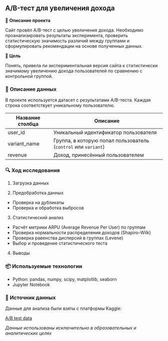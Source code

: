 ## A/B-тест для увеличения дохода

📝 **Описание проекта**

Сайт провёл A/B-тест с целью увеличения дохода. Необходимо проанализировать результаты эксперимента, проверить статистическую значимость различий между группами и сформулировать рекомендации на основе полученных данных.

🎯 **Цель**

Понять, привела ли экспериментальная версия сайта к статистически значимому увеличению дохода пользователей по сравнению с контрольной группой.

### 🧩 **Описание данных**

В проекте используется датасет с результатами A/B-теста. Каждая строка соответствует уникальному пользователю.

| Название столбца | Описание |
|------------------|----------|
| user_id          | Уникальный идентификатор пользователя |
| variant_name     | Группа, в которую попал пользователь (`control` или `variant`) |
| revenue          | Доход, принесённый пользователем |

### 🔍 **Ход исследования**

1. Загрузка данных

2. Предобработка данных

* Проверка на дубликаты
* Проверка и обработка выбросов

3. Статистический анализ

* Расчёт метрики ARPU (Average Revenue Per User) по группам
* Проверка нормальности распределения доходов (Shapiro–Wilk)
* Проверка равенства дисперсий в группах (Levene)
* Выбор и проведение статистического теста

4. Выводы

### 📦 **Используемые технологии**

* Python: pandas, numpy, scipy, matplotlib, seaborn
* Jupyter Notebook

### 🔗 **Источник данных**
Данные для анализа были взяты с платформы Kaggle:

[A/B test data](https://www.kaggle.com/datasets/sergylog/ab-test-data)

*Данные использованы исключительно в образовательных и аналитических целях*
